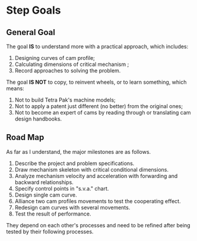 # Step Goals

## General Goal

The goal **IS** to understand more with a practical approach, which includes:

1. Designing curves of cam profile;
2. Calculating dimensions of critical mechanism ;
3. Record approaches to solving the problem.

The goal **IS NOT** to copy, to reinvent wheels, or to learn something, which means:

1. Not to build Tetra Pak's machine models;
2. Not to apply a patent just different (no better) from the original ones;
3. Not to become an expert of cams by reading through or translating cam design handbooks.

## Road Map

As far as I understand, the major milestones are as follows.

1. Describe the project and problem specifications.
2. Draw mechanism skeleton with critical conditional dimensions.
3. Analyze mechanism velocity and acceleration with forwarding and backward relationships.
4. Specify control points in "s.v.a." chart.
5. Design single cam curve.
6. Alliance two cam profiles movements to test the cooperating effect.
7. Redesign cam curves with several movements.
8. Test the result of performance.

They depend on each other's processes and need to be refined after being tested by their following processes.
